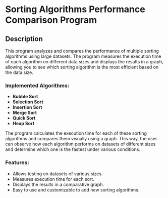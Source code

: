 
# **Sorting Algorithms Performance Comparison Program**

## Description
This program analyzes and compares the performance of multiple sorting algorithms using large datasets. The program measures the execution time of each algorithm on different data sizes and displays the results in a graph, allowing you to see which sorting algorithm is the most efficient based on the data size.

### Implemented Algorithms:
- **Bubble Sort**
- **Selection Sort**
- **Insertion Sort**
- **Merge Sort**
- **Quick Sort**
- **Heap Sort**

The program calculates the execution time for each of these sorting algorithms and compares them visually using a graph. This way, the user can observe how each algorithm performs on datasets of different sizes and determine which one is the fastest under various conditions.

### Features:
- Allows testing on datasets of various sizes.
- Measures execution time for each sort.
- Displays the results in a comparative graph.
- Easy to use and customizable to add new sorting algorithms.
